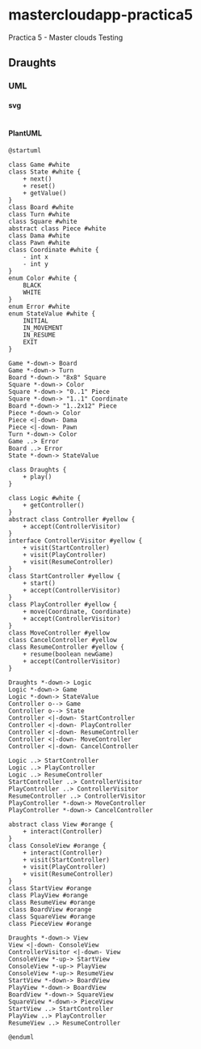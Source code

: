 # mastercloudapp-practica5
Practica 5 - Master clouds Testing

## Draughts
### UML
#### svg
<p align="center">
  <img alt="" src="https://www.plantuml.com/plantuml/svg/lLR1Sjem43r7N-612qbgfkIKGuT9GZojfq2PuDBUEefHYMTiYSfo3DFctojBjYHBeiEfFTNxddPNRz-At9KCKbOLEG1f3iio-0WB50phbuoXDh9ca7MXu3Uuk0umEh3H9GZul-k0eXBfhnrY6vXNY0VUslCF1D9jFsLIKMmL-LL1gWh3vv9HcB90WgiCfLPJZx20_SWArbRE6I5qc-5-zs6GOHOSHBlo_qVUAS9LmVaveGRrONu_-oo8tpx5ITJH8aeLJKQ4GkBQnkbu6IVn_LoSZvS_5bysqI9Q9jttKxJ-keZ4L_GzJdXo8AI_2hUank5KodPX1HlXW1HKnGQtXzj1Ao1eTLIWk9CJ7RmVZoS3gQiBJWIerNCASiBDONBJ9P3ZiKhAu8S_CYhcPSUQYG5X1UkikFDuF9LIj-NrjpIaEgFLxppyI66rUs6bTEi-XqTXnnQTarsMzlpCJJiZc56IvuWAgcL0ZGR38yfpKlE3ql0mJT6UZJHZavKP8xJ9mjs5w4_8x-p0JfxN9ZvQDzkeoPSzSCKlSWfxGcLL81Dzq-jhfdGAYmT0xU-_hjFkMQyB9rr1Nj58U-UTuQFpQonu4hT6jzOGfoW_2TjAE1rIGHWz4v8ZYFbZLZT-EwSve8obp2VC1AIbLB39PySCbngzaR2Zsq71DwDgRQo1UZdz8NafjavUKdyGNeez3j3UlDbNkrMDM0rgm6dBzcz3SgO3B5VwIOurpigbHcY9SOhc2cAz9fiCrS6GK8XtIBbIl1MSOpXFxmEFbTojvn_y7s-AsOtnDdZ2Cf4742-x9ov_adm5cb-GNjopamqE14cRL0i8d85hMeShiQ_2QXzEzNrzO7Tf7wPl3hHc_Pzu0IhXF9WMIJycIXzWIALWfP9HrBUEggfd8usPUTSIt26yvNyt_WK0">
</p>

#### PlantUML
```PlantUML
@startuml

class Game #white
class State #white {
	+ next()
    + reset()
    + getValue()
}
class Board #white
class Turn #white
class Square #white
abstract class Piece #white
class Dama #white
class Pawn #white
class Coordinate #white {
	- int x
    - int y
}
enum Color #white {
	BLACK
    WHITE
}
enum Error #white
enum StateValue #white {
	INITIAL
    IN_MOVEMENT
    IN_RESUME
    EXIT
}

Game *-down-> Board	
Game *-down-> Turn
Board *-down-> "8x8" Square
Square *-down-> Color
Square *-down-> "0..1" Piece
Square *-down-> "1..1" Coordinate
Board *-down-> "1..2x12" Piece
Piece *-down-> Color
Piece <|-down- Dama
Piece <|-down- Pawn
Turn *-down-> Color
Game ..> Error
Board ..> Error
State *-down-> StateValue

class Draughts {
	+ play()
}

class Logic #white {
	+ getController()
}
abstract class Controller #yellow {
    + accept(ControllerVisitor)
}
interface ControllerVisitor #yellow {
    + visit(StartController)
    + visit(PlayController)
    + visit(ResumeController)
}
class StartController #yellow {
    + start()
    + accept(ControllerVisitor)
}
class PlayController #yellow {
    + move(Coordinate, Coordinate)
    + accept(ControllerVisitor)
}
class MoveController #yellow
class CancelController #yellow
class ResumeController #yellow {
    + resume(boolean newGame)
    + accept(ControllerVisitor)
}

Draughts *-down-> Logic
Logic *-down-> Game
Logic *-down-> StateValue
Controller o--> Game
Controller o--> State
Controller <|-down- StartController
Controller <|-down- PlayController
Controller <|-down- ResumeController
Controller <|-down- MoveController
Controller <|-down- CancelController

Logic ..> StartController
Logic ..> PlayController
Logic ..> ResumeController
StartController ..> ControllerVisitor
PlayController ..> ControllerVisitor
ResumeController ..> ControllerVisitor
PlayController *-down-> MoveController
PlayController *-down-> CancelController

abstract class View #orange {
    + interact(Controller)
}
class ConsoleView #orange {
    + interact(Controller)
    + visit(StartController)
    + visit(PlayController)
    + visit(ResumeController)
}
class StartView #orange
class PlayView #orange
class ResumeView #orange
class BoardView #orange
class SquareView #orange
class PieceView #orange

Draughts *-down-> View
View <|-down- ConsoleView
ControllerVisitor <|-down- View
ConsoleView *-up-> StartView
ConsoleView *-up-> PlayView
ConsoleView *-up-> ResumeView
StartView *-down-> BoardView
PlayView *-down-> BoardView
BoardView *-down-> SquareView
SquareView *-down-> PieceView
StartView ..> StartController
PlayView ..> PlayController
ResumeView ..> ResumeController

@enduml
```

